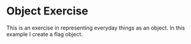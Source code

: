 # Object Exercise

This is an exercise in representing everyday things as an object. In this example I create a flag object.
